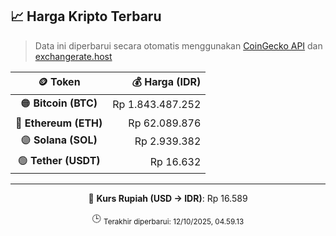 

<!-- HARGA_KRIPTO -->
## 📈 Harga Kripto Terbaru

> Data ini diperbarui secara otomatis menggunakan [CoinGecko API](https://www.coingecko.com/) dan [exchangerate.host](https://exchangerate.host/)

<div align="center">

| 🪙 Token | 💰 Harga (IDR) |
|:------:|---------------:|
| 🟠 **Bitcoin (BTC)**   | Rp 1.843.487.252 |
| 🔵 **Ethereum (ETH)**  | Rp 62.089.876 |
| 🟣 **Solana (SOL)**    | Rp 2.939.382 |
| 🟢 **Tether (USDT)**   | Rp 16.632 |

---

💱 **Kurs Rupiah (USD → IDR)**: Rp 16.589

🕒 <sub>Terakhir diperbarui: 12/10/2025, 04.59.13</sub>

</div>
<!-- /HARGA_KRIPTO -->
